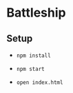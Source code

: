 Battleship
====================================

## Setup

* `npm install`

* `npm start`

* `open index.html`

